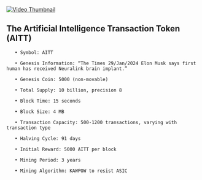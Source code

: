 [![Video Thumbnail](https://github.com/AITTCOIN/AITTCOIN/assets/161400084/14b4348f-9381-48bc-9b43-087a80f1568e)](https://github.com/AITTCOIN/AITTCOIN/assets/161400084/8ec4be87-5901-4b00-bf68-fb3c85730937)

## The Artificial Intelligence Transaction Token (AITT)

       • Symbol: AITT
      
       • Genesis Information: “The Times 29/Jan/2024 Elon Musk says first human has received Neuralink brain implant.”
      
       • Genesis Coin: 5000 (non-movable)
      
       • Total Supply: 10 billion, precision 8
      
       • Block Time: 15 seconds
      
       • Block Size: 4 MB
      
       • Transaction Capacity: 500-1200 transactions, varying with transaction type
      
       • Halving Cycle: 91 days
      
       • Initial Reward: 5000 AITT per block
      
       • Mining Period: 3 years
      
       • Mining Algorithm: KAWPOW to resist ASIC
